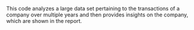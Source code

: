 This code analyzes a large data set pertaining to the transactions of a company over multiple years and then provides insights on the company, which are shown in the report.
